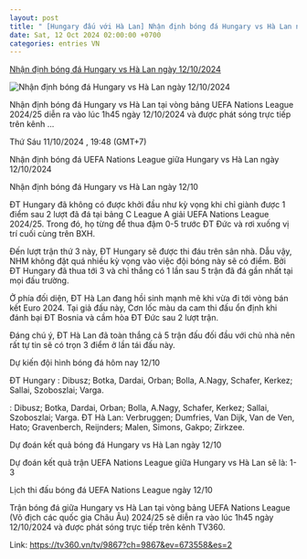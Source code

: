 ```yaml
---
layout: post
title: " [Hungary đấu với Hà Lan] Nhận định bóng đá Hungary vs Hà Lan ngày 12/10/2024"
date: Sat, 12 Oct 2024 02:00:00 +0700
categories: entries VN
---
```

[Nhận định bóng đá Hungary vs Hà Lan ngày 12/10/2024](https://nongnghiep.vn/nhan-dinh-dt-hungary-vs-dt-ha-lan-luc-1h45-ngay-12-10-2024-d403916.html)

![Nhận định bóng đá Hungary vs Hà Lan ngày 12/10/2024](https://t.ex-cdn.com/nongnghiep.vn/560w/files/content/2024/10/11/truc-tiep-bong-da-hungary-vs-ha-lan-12-10-191339_789-194836.jpg)

Nhận định bóng đá Hungary vs Hà Lan tại vòng bảng UEFA Nations League 2024/25 diễn ra vào lúc 1h45 ngày 12/10/2024 và được phát sóng trực tiếp trên kênh ...

Thứ Sáu 11/10/2024 , 19:48 (GMT+7)

Nhận định bóng đá UEFA Nations League giữa Hungary vs Hà Lan ngày 12/10/2024

Nhận định bóng đá Hungary vs Hà Lan ngày 12/10

ĐT Hungary đã không có được khởi đầu như kỳ vọng khi chỉ giành được 1 điểm sau 2 lượt đã đá tại bảng C League A giải UEFA Nations League 2024/25. Trong đó, họ từng để thua đậm 0-5 trước ĐT Đức và rơi xuống vị trí cuối cùng trên BXH.

Đến lượt trận thứ 3 này, ĐT Hungary sẽ được thi đáu trên sân nhà. Dẫu vậy, NHM không đặt quá nhiều kỳ vọng vào việc đội bóng này sẽ có điểm. Bởi ĐT Hungary đã thua tới 3 và chỉ thắng có 1 lần sau 5 trận đã đá gần nhất tại mọi đấu trường.

Ở phía đối diện, ĐT Hà Lan đang hồi sinh mạnh mẽ khi vừa đi tới vòng bán kết Euro 2024. Tại giả đấu này, Cơn lốc màu da cam thi đấu ổn định khi đánh bại ĐT Bosnia và cầm hòa ĐT Đức sau 2 lượt trận.

Đáng chú ý, ĐT Hà Lan đã toàn thắng cả 5 trận đấu đối đầu với chủ nhà nên rất tự tin sẽ có trọn 3 điểm ở lần tái đấu này.

Dự kiến đội hình bóng đá hôm nay 12/10

ĐT Hungary : Dibusz; Botka, Dardai, Orban; Bolla, A.Nagy, Schafer, Kerkez; Sallai, Szoboszlai; Varga.

: Dibusz; Botka, Dardai, Orban; Bolla, A.Nagy, Schafer, Kerkez; Sallai, Szoboszlai; Varga. ĐT Hà Lan: Verbruggen; Dumfries, Van Dijk, Van de Ven, Hato; Gravenberch, Reijnders; Malen, Simons, Gakpo; Zirkzee.

Dự đoán kết quả bóng đá Hungary vs Hà Lan ngày 12/10

Dự đoán kết quả trận UEFA Nations League giữa Hungary vs Hà Lan sẽ là: 1-3

Lịch thi đấu bóng đá UEFA Nations League ngày 12/10

Trận bóng đá giữa Hungary vs Hà Lan tại vòng bảng UEFA Nations League (Vô địch các quốc gia Châu Âu) 2024/25 sẽ diễn ra vào lúc 1h45 ngày 12/10/2024 và được phát sóng trực tiếp trên kênh TV360.

Link: https://tv360.vn/tv/9867?ch=9867&ev=673558&es=2

